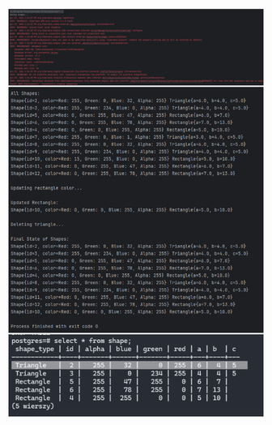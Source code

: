 ![alt text](https://github.com/mihnovitz/PJJ-Lab4/blob/master/ss/l4ss1.png)
![alt text](https://github.com/mihnovitz/PJJ-Lab4/blob/master/ss/l4ss2.png)
![alt text](https://github.com/mihnovitz/PJJ-Lab4/blob/master/ss/l4ss3.png)
